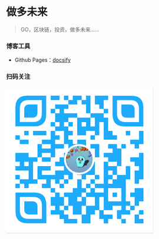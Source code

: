 # 做多未来

> GO，区块链，投资，做多未来......

### 博客工具

- Github Pages：[docsify](https://docsify.js.org/#/)

### 扫码关注

<img width="400px" src="/docs/_media/longfeature.png">
